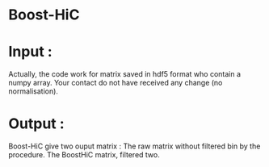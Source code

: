 # Boost-HiC

Input :
=================
Actually, the code work for matrix saved in hdf5 format who contain a numpy array. Your contact do not have received any change (no normalisation).

Output :
=================
Boost-HiC give two ouput matrix :
The raw matrix without filtered bin by the procedure.
The BoostHiC matrix, filtered two.
